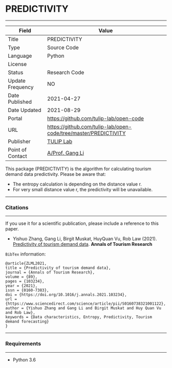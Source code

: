 # PREDICTIVITY
---

| Field | Value |
| --- | --- |
| Title | PREDICTIVITY |
| Type | Source Code |
| Language | Python |
| License |   |
| Status | Research Code |
| Update Frequency | NO |
| Date Published | 2021-04-27  |
| Date Updated |  2021-08-29 |
| Portal | https://github.com/tulip-lab/open-code |
| URL | https://github.com/tulip-lab/open-code/tree/master/PREDICTIVITY|
| Publisher |[TULIP Lab](http://www.tulip.org.au/) |
| Point of Contact |[A/Prof. Gang Li](https://github.com/tuliplab) |

This package (PREDICTIVITY) is the algorithm for calculating tourism demand data predictivity. Please be aware that:

* The entropy calculation is depending on the distance value r.
* For very small distance value r, the predictivity will be unavailable.

---
### Citations
---

If you use it for a scientific publication, please include a reference to this paper.

* Yishuo Zhang, Gang Li, Birgit Muskat, HuyQuan Vu,  Rob Law (2021). [Predictivity of tourism demand data](https://doi.org/10.1016/j.annals.2021.103234). **Annals of Tourism Research**


`BibTex` information:

    @article{ZLML2021,
    title = {Predictivity of tourism demand data},
	journal = {Annals of Tourism Research},
	volume = {89}, 
    pages = {103234},
	year = {2021}, 
	issn = {0160-7383},
	doi = {https://doi.org/10.1016/j.annals.2021.103234}, 
	url = {https://www.sciencedirect.com/science/article/pii/S0160738321001122}, 
	author = {Yishuo Zhang and Gang Li and Birgit Muskat and Huy Quan Vu and Rob Law}, 
	keywords = {Data characteristics, Entropy, Predictivity, Tourism demand forecasting}   
    }

---
###  Requirements
---

* Python 3.6





